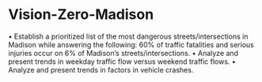 # Vision-Zero-Madison
• Establish a prioritized list of the most dangerous streets/intersections in Madison while answering the following: 60% of traffic fatalities and serious injuries occur on 6% of Madison’s streets/intersections. • Analyze and present trends in weekday traffic flow versus weekend traffic flows. • Analyze and present trends in factors in vehicle crashes.

